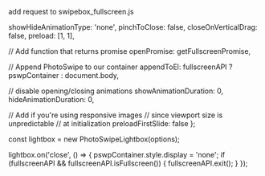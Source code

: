 
add request to swipebox_fullscreen.js

showHideAnimationType: 'none',
pinchToClose: false,
closeOnVerticalDrag: false,
preload: [1, 1],

// Add function that returns promise
openPromise: getFullscreenPromise,

// Append PhotoSwipe to our container
appendToEl: fullscreenAPI ? pswpContainer : document.body,

// disable opening/closing animations
showAnimationDuration: 0,
hideAnimationDuration: 0,

// Add if you're using responsive images
// since viewport size is unpredictable
// at initialization
preloadFirstSlide: false
};

const lightbox = new PhotoSwipeLightbox(options);

lightbox.on('close', () => {
	pswpContainer.style.display = 'none';
	if (fullscreenAPI && fullscreenAPI.isFullscreen()) {
	  fullscreenAPI.exit();
	}
});